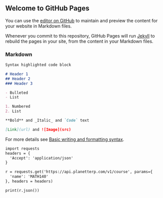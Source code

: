 ## Welcome to GitHub Pages

You can use the [editor on GitHub](https://github.com/jotkim/CMSC320Final/edit/gh-pages/index.md) to maintain and preview the content for your website in Markdown files.

Whenever you commit to this repository, GitHub Pages will run [Jekyll](https://jekyllrb.com/) to rebuild the pages in your site, from the content in your Markdown files.

### Markdown

```markdown
Syntax highlighted code block

# Header 1
## Header 2
### Header 3

- Bulleted
- List

1. Numbered
2. List

**Bold** and _Italic_ and `Code` text

[Link](url) and ![Image](src)
```

For more details see [Basic writing and formatting syntax](https://docs.github.com/en/github/writing-on-github/getting-started-with-writing-and-formatting-on-github/basic-writing-and-formatting-syntax).

```markdown
import requests
headers = {
  'Accept': 'application/json'
}

r = requests.get('https://api.planetterp.com/v1/course', params={
  'name': 'MATH140'
}, headers = headers)

print(r.json())
```
